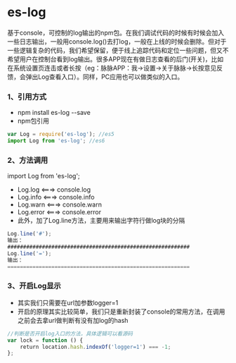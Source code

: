 # es-log
基于console，可控制的log输出的npm包。在我们调试代码的时候有时候会加入一些日志输出，一般用console.log()去打log，一般在上线的时候会删除。但对于一些逻辑复杂的代码，我们希望保留，便于线上追踪代码和定位一些问题，但又不希望用户在控制台看到log输出。很多APP现在有做日志查看的后门(开关)，比如在系统设置页连击或者长按（eg：脉脉APP：我->设置->关于脉脉->长按意见反馈，会弹出Log查看入口）。同样，PC应用也可以做类似的入口。

### 1、引用方式
* npm install es-log --save
* npm包引用
```javascript
var Log = require('es-log'); //es5
import Log from 'es-log'; //es6
```
### 2、方法调用
import Log from 'es-log';
* Log.log   <===> console.log
* Log.info  <===> console.info
* Log.warn  <===> console.warn
* Log.error <===> console.error
* 此外，加了Log.line方法，主要用来输出字符行做log块的分隔
```javascript
Log.line('#');
输出：
##########################################################
Log.line('=');
输出：
==========================================================
```
### 3、开启Log显示
* 其实我们只需要在url加参数logger=1
* 开启的原理其实比较简单，我们只是重新封装了console的常用方法，在调用之前会去拿url做判断有没有加log的hash
```javascript
//判断是否开启log入口的方法，具体逻辑可以看源码
var lock = function () {
    return location.hash.indexOf('logger=1') === -1;
};
```
